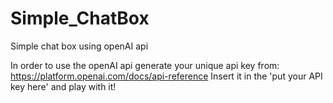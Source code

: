# Simple_ChatBox
Simple chat box using openAI api

In order to use the openAI api generate your unique api key from: https://platform.openai.com/docs/api-reference
Insert it in the 'put your API key here' and play with it!
